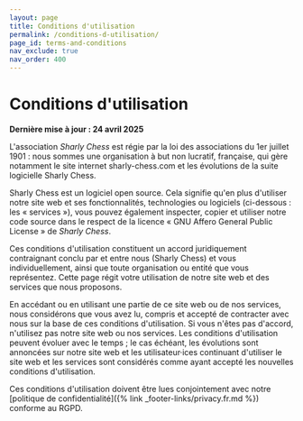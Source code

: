 ```yaml
---
layout: page
title: Conditions d'utilisation
permalink: /conditions-d-utilisation/
page_id: terms-and-conditions
nav_exclude: true
nav_order: 400
---
```


# Conditions d'utilisation

**Dernière mise à jour : 24 avril 2025**

L'association _Sharly Chess_ est régie par la loi des associations du 1er juillet 1901 : nous sommes une organisation à but non lucratif, française, qui gère notamment le site internet sharly-chess.com et les évolutions de la suite logicielle Sharly Chess.

Sharly Chess est un logiciel open source. Cela signifie qu'en plus d'utiliser notre site web et ses fonctionnalités, technologies ou logiciels (ci-dessous : les « services »), vous pouvez également inspecter, copier et utiliser notre code source dans le respect de la licence « GNU Affero General Public License » de _Sharly Chess_.

Ces conditions d'utilisation constituent un accord juridiquement contraignant conclu par et entre nous (Sharly Chess) et vous individuellement, ainsi que toute organisation ou entité que vous représentez. Cette page régit votre utilisation de notre site web et des services que nous proposons.

En accédant ou en utilisant une partie de ce site web ou de nos services, nous considérons que vous avez lu, compris et accepté de contracter avec nous sur la base de ces conditions d'utilisation. Si vous n'êtes pas d'accord, n'utilisez pas notre site web ou nos services. Les conditions d'utilisation peuvent évoluer avec le temps ; le cas échéant, les évolutions sont annoncées sur notre site web et les utilisateur·ices continuant d'utiliser le site web et les services sont considérés comme ayant accepté les nouvelles conditions d'utilisation.

Ces conditions d'utilisation doivent être lues conjointement avec notre [politique de confidentialité]({% link _footer-links/privacy.fr.md %}) conforme au RGPD.
